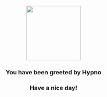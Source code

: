 <p align="center">
    <img src="https://raw.githubusercontent.com/PokeAPI/sprites/master/sprites/pokemon/97.png" width="150" height="150">
</p>
<h3 align="center">You have been greeted by  <b>Hypno</b></h3>
<h3 align="center">Have a nice day!</h3>
